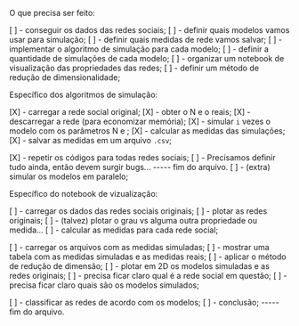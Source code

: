 O que precisa ser feito:

[ ] - conseguir os dados das redes sociais;
[ ] - definir quais modelos vamos usar para simulação;
[ ] - definir quais medidas de rede vamos salvar;
[ ] - implementar o algoritmo de simulação para cada modelo;
[ ] - definir a quantidade de simulações de cada modelo;
[ ] - organizar um notebook de visualização das propriedades das redes;
[ ] - definir um método de redução de dimensionalidade;


Específico dos algoritmos de simulação:

[X] - carregar a rede social original;
[X] - obter o N e o <k> reais;
[X] - descarregar a rede (para economizar memória);
[X] - simular `i` vezes o modelo com os parâmetros N e <k>;
[X] - calcular as medidas das simulações;
[X] - salvar as medidas em um arquivo `.csv`;

[X] - repetir os códigos para todas redes sociais;
[ ] - Precisamos definir tudo ainda, então devem surgir bugs...
----- fim do arquivo.
[ ] - (extra) simular os modelos em paralelo;


Específico do notebook de vizualização:

[ ] - carregar os dados das redes sociais originais;
[ ] - plotar as redes originais;
[ ] - (talvez) plotar o grau vs alguma outra propriedade ou medida...
[ ] - calcular as medidas para cada rede social;

[ ] - carregar os arquivos com as medidas simuladas;
[ ] - mostrar uma tabela com as medidas simuladas e as medidas reais;
[ ] - aplicar o método de redução de dimensão;
[ ] - plotar em 2D os modelos simuladas e as redes originais;
	[ ] - precisa ficar claro qual é a rede social em questão;
	[ ] - precisa ficar claro quais são os modelos simulados;

[ ] - classificar as redes de acordo com os modelos;
[ ] - conclusão;
----- fim do arquivo.

